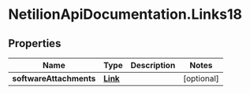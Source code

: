 # NetilionApiDocumentation.Links18

## Properties
Name | Type | Description | Notes
------------ | ------------- | ------------- | -------------
**softwareAttachments** | [**Link**](Link.md) |  | [optional] 


